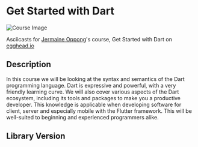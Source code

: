 # Get Started with Dart

![Course Image](https://d2eip9sf3oo6c2.cloudfront.net/tags/images/000/001/227/thumb/dart-logo.png)

Asciicasts for [Jermaine Oppong](https://egghead.io/instructors/jermaine-oppong)'s course, Get Started with Dart on [egghead.io](https://egghead.io//courses/get-started-with-dart)

## Description
In this course we will be looking at the syntax and semantics of the Dart programming language. Dart is expressive and powerful, with a very friendly learning curve. We will also cover various aspects of the Dart ecosystem, including its tools and packages to make you a productive developer. This knowledge is applicable when developing software for client, server and especially mobile with the Flutter framework. This will be well-suited to beginning and experienced programmers alike. 

## Library Version
